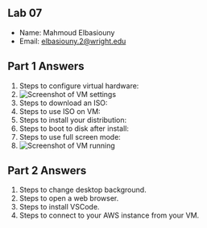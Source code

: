 ## Lab 07

- Name: Mahmoud Elbasiouny
- Email: elbasiouny.2@wright.edu

## Part 1 Answers

1. Steps to configure virtual hardware:
2. ![Screenshot of VM settings](relative_path_to_image_filename_here)
3. Steps to download an ISO:
4. Steps to use ISO on VM:
5. Steps to install your distribution:
6. Steps to boot to disk after install:
7. Steps to use full screen mode:
8. ![Screenshot of VM running](relative_path_to_image_filename_here)

## Part 2 Answers

1. Steps to change desktop background.
2. Steps to open a web browser.
3. Steps to install VSCode.
4. Steps to connect to your AWS instance from your VM.
